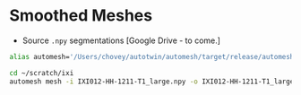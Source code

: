 # Smoothed Meshes

* Source `.npy` segmentations [Google Drive - to come.]

```sh
alias automesh='/Users/chovey/autotwin/automesh/target/release/automesh'
```

```sh
cd ~/scratch/ixi
automesh mesh -i IXI012-HH-1211-T1_large.npy -o IXI012-HH-1211-T1_large.exo 
```